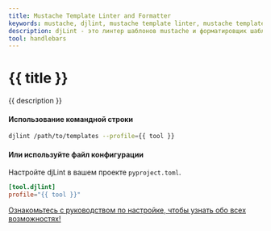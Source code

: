 ```yaml
---
title: Mustache Template Linter and Formatter
keywords: mustache, djlint, mustache template linter, mustache template formatter, format mustache templates
description: djLint - это линтер шаблонов mustache и форматировщик шаблонов mustache! Используйте преимущества профиля предварительной сборки при линтинге и форматировании ваших шаблонов с помощью djLint.
tool: handlebars
---
```


# {{ title }}

{{ description }}

#### Использование командной строки

```bash
djlint /path/to/templates --profile={{ tool }}
```

#### Или используйте файл конфигурации

Настройте djLint в вашем проекте `pyproject.toml`.

```toml
[tool.djlint]
profile="{{ tool }}"
```

<div class="box notification is-info is-light">
    <span class="icon is-large"><i class="fas fa-2x fa-arrow-circle-right"></i></span><div class="my-auto ml-3 is-inline-block"><a href="/ru/docs/configuration/">Ознакомьтесь с руководством по настройке, чтобы узнать обо всех возможностях!</a></div>
</div>
